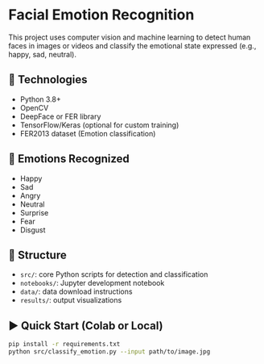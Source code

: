 # Facial Emotion Recognition

This project uses computer vision and machine learning to detect human faces in images or videos and classify the emotional state expressed (e.g., happy, sad, neutral).

## 🚀 Technologies
- Python 3.8+
- OpenCV
- DeepFace or FER library
- TensorFlow/Keras (optional for custom training)
- FER2013 dataset (Emotion classification)

## 🧠 Emotions Recognized
- Happy
- Sad
- Angry
- Neutral
- Surprise
- Fear
- Disgust

## 📁 Structure
- `src/`: core Python scripts for detection and classification
- `notebooks/`: Jupyter development notebook
- `data/`: data download instructions
- `results/`: output visualizations

## ▶️ Quick Start (Colab or Local)
```bash
pip install -r requirements.txt
python src/classify_emotion.py --input path/to/image.jpg
